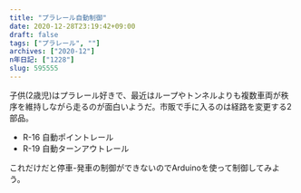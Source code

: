 ```yaml
---
title: "プラレール自動制御"
date: 2020-12-28T23:19:42+09:00
draft: false
tags: ["プラレール", ""]
archives: ["2020-12"]
n年日記: ["1228"]
slug: 595555
---
```


子供(2歳児)はプラレール好きで、最近はループやトンネルよりも複数車両が秩序を維持しながら走るのが面白いようだ。市販で手に入るのは経路を変更する2部品。

- R-16 自動ポイントレール
- R-19 自動ターンアウトレール

これだけだと停車-発車の制御ができないのでArduinoを使って制御してみよう。